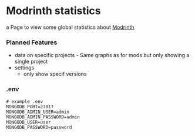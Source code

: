 # Modrinth statistics

a Page to view some global statistics about [Modrinth](https://modrinth.com/)

### Planned Features

* data on specific projects - Same graphs as for mods but only showing a single project
* settings
    * only show specif versions

### .env

```dotenv
# example .env
MONGODB_PORT=27017
MONGODB_ADMIN_USER=admin
MONGODB_ADMIN_PASSWORD=admin
MONGODB_USER=user
MONGODB_PASSWORD=password
```